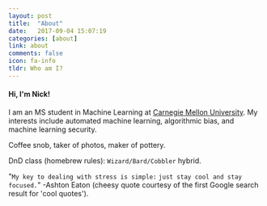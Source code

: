 ```yaml
---
layout: post
title:  "About"
date:   2017-09-04 15:07:19
categories: [about]
link: about
comments: false
icon: fa-info
tldr: Who am I?
---
```

#### Hi, I'm Nick!

I am an MS student in Machine Learning at [Carnegie Mellon University][cmu]. My interests include automated machine learning, algorithmic bias, and machine learning security. 

Coffee snob, taker of photos, maker of pottery.

DnD class (homebrew rules): `Wizard/Bard/Cobbler` hybrid.  

"`My key to dealing with stress is simple:` `just stay cool and stay focused.`" -Ashton Eaton (cheesy quote courtesy of the first Google search result for 'cool quotes').

<!-- Looking to be a more stealthy internetgoer? [Consider opting out of Google Analytics.][analytics] -->

<!--more-->

[ucsd]: https://ucsd.edu/
[cmu]: https://www.cmu.edu/
[unifyid]: https://unify.id/
[amazonai]: https://aws.amazon.com/
[teradata]: http://www.teradata.com/
[cottrell]: http://cseweb.ucsd.edu/groups/guru/
[comeback]: https://the-comeback-community.appspot.com/
[dsc]: http://dsc.ucsd.edu/
[tesc]: http://tesc.ucsd.edu/
[ds3]: http://ds3.ucsd.edu/
[tbp]: http://tbp.ucsd.edu/
[contact]: /#contact
[NeurIPS]: http://papers.nips.cc/paper/7651-learning-from-discriminative-feature-feedback.pdf
[CRA]: https://cra.org/about/awards/outstanding-undergraduate-researcher-award/#2019
[analytics]: https://support.google.com/analytics/answer/181881?hl=en
